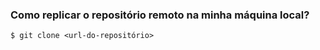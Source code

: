 ### Como replicar o repositório remoto na minha máquina local?

```
$ git clone <url-do-repositório>
```
